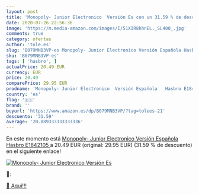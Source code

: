 ```yaml
---
layout: post
title: 'Monopoly- Junior Electronico  Versión Es con un 31.59 % de descuento'
date: 2020-07-26 22:56:36
image: 'https://m.media-amazon.com/images/I/51XIR8khnEL._SL400_.jpg'
comments: true
category: ofertas
author: 'tole.es'
slug: 'B079MNB3VP-es Monopoly- Junior Electronico Versión Española Hasbro E1842105'
sku: 'B079MNB3VP-es'
tags: [ 'hasbro', ]
actualPrice: 20.49 EUR
currency: EUR
price: 20.49
comparePrice: 29.95 EUR
prodname: 'Monopoly- Junior Electronico  Versión Española   Hasbro E1842105 '
country: 'es'
flag: '🇪🇸'
brand: ''
buyurl: 'https://www.amazon.es/dp/B079MNB3VP/?tag=tolees-21'
descuento: '31.59'
average: '20.089333333333336'
---
```


En este momento está [Monopoly- Junior Electronico  Versión Española   Hasbro E1842105 ](https://www.amazon.es/dp/B079MNB3VP/?tag=tolees-21) a 20.49 EUR (original: 29.95 EUR) (31.59 %  de descuento) en el siguiente enlace!

[![Monopoly- Junior Electronico  Versión Es](https://m.media-amazon.com/images/I/51XIR8khnEL._SL400_.jpg)](https://www.amazon.es/dp/B079MNB3VP/?tag=tolees-21)

🔎:


[🛒 Aquí!!!](https://www.amazon.es/dp/B079MNB3VP/?tag=tolees-21)
